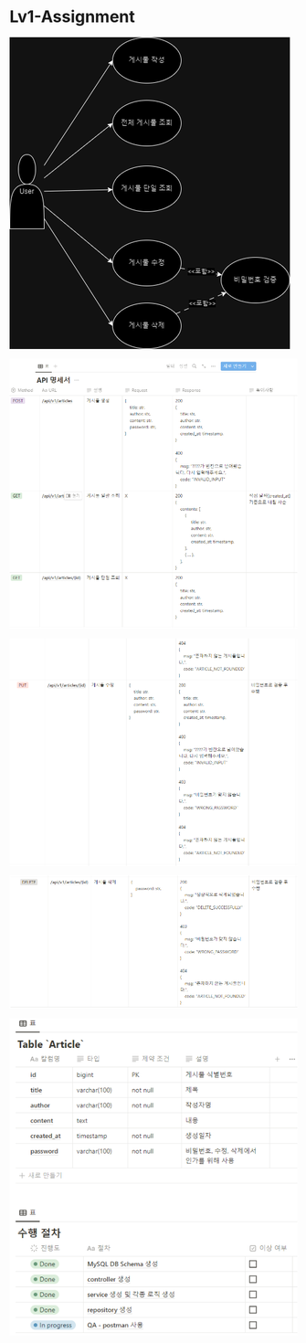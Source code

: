 # Lv1-Assignment

![use case](document/use_case.drawio.png)

![API 명세서1](document/API_명세서(1).PNG)

![API 명세서1](document/API_명세서(2).PNG)

![API 명세서1](document/API_명세서(3).PNG)

![db 명세서 및 일정 계획](document/DB_Schema_&_Schedular.PNG)
